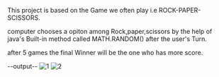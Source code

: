 This project is based on the Game we often play i.e ROCK-PAPER-SCISSORS.

computer chooses a opiton among Rock,paper,scissors by the help of java's Built-in method called MATH.RANDOM() after the user's Turn.

after 5 games the  final Winner will be the one who has more score.


--output--
![1](https://github.com/bonagiripraneeth07/Rock-paper-scissors-game/assets/149886367/fc907c78-49af-4f5b-a5c7-51e284dbf303)
![2](https://github.com/bonagiripraneeth07/Rock-paper-scissors-game/assets/149886367/4e8695a2-8f89-4c4e-a826-8f9da086e94b)
